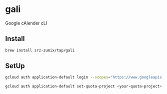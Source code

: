 # gali

Google cAlender cLI

## Install

```sh
brew install srz-zumix/tap/gali
```

## SetUp

```sh
gcloud auth application-default login --scopes="https://www.googleapis.com/auth/cloud-platform,https://www.googleapis.com/auth/calendar.readonly,https://www.googleapis.com/auth/admin.directory.resource.calendar.readonly"
```

```sh
gcloud auth application-default set-quota-project <your-quota-project>
```
